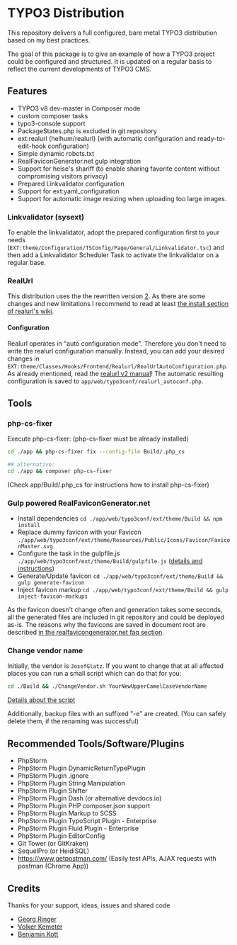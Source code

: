 # TYPO3 Distribution

This repository delivers a full configured, bare metal TYPO3 distribution
based on my best practices.

The goal of this package is to give an example of how a TYPO3 project could
be configured and structured. It is updated on a regular basis to reflect the
current developments of TYPO3 CMS.

## Features

* TYPO3 v8 dev-master in Composer mode
* custom composer tasks
* typo3-console support
* PackageStates.php is excluded in git repository
* ext:realurl (helhum/realurl) (with automatic configuration and ready-to-edit-hook configuration)
* Simple dynamic robots.txt
* RealFaviconGenerator.net gulp integration
* Support for heise's shariff (to enable sharing favorite content without compromising visitors privacy)
* Prepared Linkvalidator configuration
* Support for ext:yaml_configuration
* Support for automatic image resizing when uploading too large images.

### Linkvalidator (sysext)

To enable the linkvalidator, adopt the prepared configuration first to your needs (`EXT:theme/Configuration/TSConfig/Page/General/Linkvalidator.tsc`)
and then add a Linkvalidator Scheduler Task to activate the linkvalidator on a regular base.

### RealUrl

This distribution uses the the rewritten version [2](https://github.com/dmitryd/typo3-realurl). As there are some changes and
new limitations I recommend to read at least [the install section of realurl's wiki](https://github.com/dmitryd/typo3-realurl/wiki/Installing-and-enabling-the-extension).


#### Configuration

Realurl operates in "auto configuration mode". Therefore you don't need to write the realurl configuration manually.
Instead, you can add your desired changes in `EXT:theme/Classes/Hooks/Frontend/Realurl/RealUrlAutoConfiguration.php`.
As already mentioned, read the [realurl v2 manual](https://github.com/dmitryd/typo3-realurl/wiki)! The automatic resulting
configuration is saved to `app/web/typo3conf/realurl_autoconf.php`.

## Tools

### php-cs-fixer

Execute php-cs-fixer: (php-cs-fixer must be already installed)
```bash
cd ./app && php-cs-fixer fix --config-file Build/.php_cs

## alternative:
cd ./app && composer php-cs-fixer
```
(Check app/Build/.php_cs for instructions how to install php-cs-fixer)

### Gulp powered RealFaviconGenerator.net

* Install dependencies `cd ./app/web/typo3conf/ext/theme/Build && npm install`
* Replace dummy favicon with your Favicon `./app/web/typo3conf/ext/theme/Resources/Public/Icons/Favicon/FaviconMaster.svg`
* Configure the task in the gulpfile.js `./app/web/typo3conf/ext/theme/Build/gulpfile.js` ([details and instructions](https://realfavicongenerator.net/favicon/gulp))
* Generate/Update favicon `cd ./app/web/typo3conf/ext/theme/Build && gulp generate-favicon`
* Inject favicon markup `cd ./app/web/typo3conf/ext/theme/Build && gulp inject-favicon-markups`

As the favicon doesn't change often and generation takes some seconds, all the generated files are included in git
repository and could be deployed as-is. The reasons why the favicons are saved in document root are described
[in the realfavicongenerator.net faq section](https://realfavicongenerator.net/faq). 

### Change vendor name

Initially, the vendor is `JosefGlatz`. If you want to change that at all affected places you can run a small script
which can do that for you:

```bash
cd ./Build && ./ChangeVendor.sh YourNewUpperCamelCaseVendorName
```

[Details about the script](app/Build/ChangeVendor.sh)

Additionally, backup files with an suffixed "-e" are created. (You can safely delete them, if the renaming was successful)

## Recommended Tools/Software/Plugins

* PhpStorm
* PhpStorm Plugin DynamicReturnTypePlugin
* PhpStorm Plugin .ignore
* PhpStorm Plugin String Manipulation
* PhpStorm Plugin Shifter
* PhpStorm Plugin Dash (or alternative devdocs.io)
* PhpStorm Plugin PHP composer.json support
* PhpStorm Plugin Markup to SCSS
* PhpStorm Plugin TypoScript Plugin - Enterprise
* PhpStorm Plugin Fluid Plugin - Enterprise
* PhpStorm Plugin EditorConfig
* Git Tower (or GitKraken)
* SequelPro (or HeidiSQL)
* https://www.getpostman.com/ (Easily test APIs, AJAX requests with postman (Chrome App))

## Credits

Thanks for your support, ideas, issues and shared code

* [Georg Ringer](http://www.ringer.it)
* [Volker Kemeter](https://twitter.com/volkizzl)
* [Benjamin Kott](https://twitter.com/benjaminkott)
